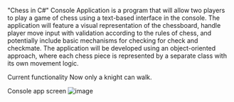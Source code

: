 "Chess in C#" Console Application is a program that will allow two players to play a game of chess using a text-based interface in the console. The application will feature a visual representation of the chessboard, handle player move input with validation according to the rules of chess, and potentially include basic mechanisms for checking for check and checkmate. The application will be developed using an object-oriented approach, where each chess piece is represented by a separate class with its own movement logic.

Сurrent functionality
  Now only a knight can walk.

Console app screen
![image](https://github.com/user-attachments/assets/27a272a4-fc7e-43af-a8c8-c78456be3380)
